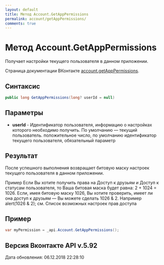 ```yaml
---
layout: default
title: Метод Account.GetAppPermissions
permalink: account/getAppPermissions/
comments: true
---
```

# Метод Account.GetAppPermissions
Получает настройки текущего пользователя в данном приложении.

Страница документации ВКонтакте [account.getAppPermissions](https://vk.com/dev/account.getAppPermissions).

## Синтаксис
``` csharp
public long GetAppPermissions(long? userId = null)
```

## Параметры
+ **userId** - Идентификатор пользователя, информацию о настройках которого необходимо получить. По умолчанию — текущий пользователь. положительное число, по умолчанию идентификатор текущего пользователя, обязательный параметр

## Результат
После успешного выполнения возвращает битовую маску настроек текущего пользователя в данном приложении. 

Пример Если Вы хотите получить права на Доступ к друзьям и Доступ к статусам пользователя, то Ваша битовая маска будет равна: 2 + 1024 = 1026. 
Если, имея битовую маску 1026, Вы хотите проверить, имеет ли она доступ к друзьям — Вы можете сделать 1026 &amp; 2. Например alert(1026 &amp; 2); 
см. Список возможных настроек прав доступа

## Пример
``` csharp
var myPermission = _api.Account.GetAppPermissions();
```

## Версия Вконтакте API v.5.92
Дата обновления: 06.12.2018 22:28:10
